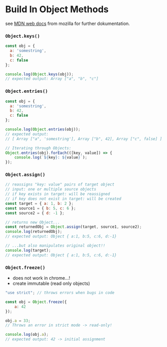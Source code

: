 # Build In Object Methods

see [MDN web docs](https://developer.mozilla.org/en-US/docs/Web/JavaScript/Reference/Global_Objects/Object) from mozilla for further dokumentation.

### **`Object.keys()`**

```js
const obj = {
  a: 'somestring',
  b: 42,
  c: false
};

console.log(Object.keys(obj));
// expected output: Array ["a", "b", "c"]
```

### **`Object.entries()`**

```js
const obj = {
  a: 'somestring',
  b: 42,
  c: false
};

console.log(Object.entries(obj));
// expected output: 
// [ Array ["a", 'somestring'], Array ["b", 42], Array ["c", false] ]

// Iterating through Objects:
Object.entries(obj).forEach(([key, value]) => {
    console.log(`${key}: ${value}`);
});
```

### **`Object.assign()`**

```js
// reassigns "key: value" pairs of target object
// input: one or multiple source objects
// if key exists in target: will be reassigned
// if key does not exist in target: will be created
const target = { a: 1, b: 2 };
const source1 = { b: 5, c: 6 };
const source2 = { d: -1 };

// returns new Object...
const returnedObj = Object.assign(target, source1, source2);
console.log(returnedObj);
// expected output: Object { a:1, b:5, c:6, d:-1}

// ...but also manipulates original object!!
console.log(target);
// expected output: Object { a:1, b:5, c:6, d:-1}
```

### **`Object.freeze()`**

- does not work in chrome...!
- create immutable (read only objects)

```js
"use strict"; // throws errors when bugs in code

const obj = Object.freeze({
    a: 42
});

obj.a = 33;
// Throws an error in strict mode -> read-only!

console.log(obj.a);
// expected output: 42 -> initial assignment
```


